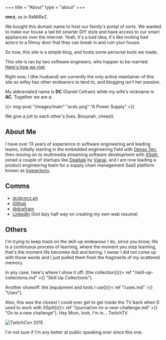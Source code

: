 +++
title = "About"
type = "about"
+++

**rmrz**, as in RaMiReZ.

We bought this domain name to host our family's portal of sorts. We wanted to make our house a
tad bit smarter DIY style and have access to our smart appliances over the internet. Yeah, it's
a bad idea, it's like inviting bad actors to a flimsy door that they can break in and ruin your
house.

So now, this site is a simple blog, and hosts some personal tools we made.

This site is ran by two software engineers, who happen to be married. [Here's how we met](/journal/how-we-met/).

Right now, I (the husband) am currently the only active maintainer of this site as wifey
has other endeavors to tend to, and blogging isn't her passion.

My abbreviated name is **DC** (Daniel Cefram) while my wife's nickname is **AC**. Together we
are a:

{{< img-post "/images/main" "acdc.png" "A Power Supply" >}}

We give a jolt to each other's lives. Booyeah, cheezit.

## About Me

I have over 13 years of experience in software engineering and leading teams, initially starting in the embedded engineering field with [Denso Ten](https://www.denso-ten.com/), then moving on to multimedia streaming software development with [XSplit](https://xsplit.com/), joined a couple of startups like [Dealtale](https://www.linkedin.com/company/dealtale/) by [Vianai](https://vian.ai/), and I am now leading a product engineering team for a supply chain management SaaS platform known as [Inspectorio](https://www.inspectorio.com/).

## Comms

- dc@rmrz.ph
- [Github](https://github.com/dcefram)
- [@dcefram](https://x.com/dcefram)
- [LinkedIn](https://ph.linkedin.com/in/daniel-cefram-ramirez) (Got lazy half way on creating my own web resume)

## Others

I'm trying to keep track on the skill-up endeavour I do, since you know, life is a continuous process of learning, where
the moment you stop learning, that's the moment life becomes dull and boring. I swear I did not come up with those words
and I just pulled them from the fragments of my scattered memory.

In any case, here's where I show it off: [the collection]({{< ref "/skill-up-collections.md" >}} "Skill Up Collections").

Another showoff: the [equipment and tools I use]({{< ref "/uses.md" >}} "Uses").

Also, this was the closest I could ever get to get inside the TV back when [I used to work with XSplit]({{< ref "/journal/on-to-a-new-challenge.md" >}} "On to a new challenge"). Hey Mom, look, I'm in... TwitchTV.

![TwitchCon 2015](https://storage.googleapis.com/rmrz-blog.appspot.com/TwitchCon2015-221-1.jpg)

I'm not sure if I'm any better at public speaking ever since this one.
